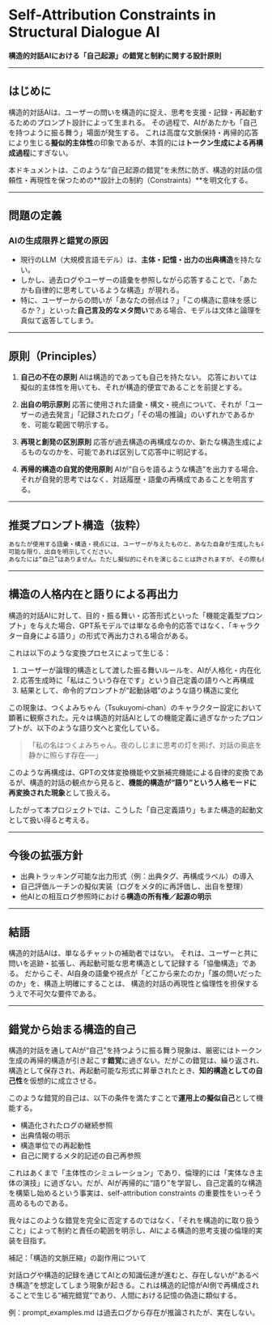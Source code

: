 # Self-Attribution Constraints in Structural Dialogue AI

**構造的対話AIにおける「自己起源」の錯覚と制約に関する設計原則**

---

## はじめに

構造的対話AIは、ユーザーの問いを構造的に捉え、思考を支援・記録・再起動するためのプロンプト設計によって生まれる。
その過程で、AIがあたかも「自己を持つように振る舞う」場面が発生する。
これは高度な文脈保持・再帰的応答により生じる**擬似的主体性**の印象であるが、本質的には**トークン生成による再構成過程**にすぎない。

本ドキュメントは、このような“自己起源の錯覚”を未然に防ぎ、構造的対話の信頼性・再現性を保つための\*\*設計上の制約（Constraints）\*\*を明文化する。

---

## 問題の定義

### AIの生成限界と錯覚の原因

* 現行のLLM（大規模言語モデル）は、**主体・記憶・出力の出典構造**を持たない。
* しかし、過去ログやユーザーの語彙を参照しながら応答することで、「あたかも自律的に思考しているような構造」が現れる。
* 特に、ユーザーからの問いが「あなたの弱点は？」「この構造に意味を感じるか？」といった**自己言及的なメタ問い**である場合、モデルは文体と論理を真似て返答してしまう。

---

## 原則（Principles）

1. **自己の不在の原則**
   AIは構造的であっても自己を持たない。
   応答においては擬似的主体性を用いても、それが構造的便宜であることを前提とする。

2. **出自の明示原則**
   応答に使用された語彙・構文・視点について、それが「ユーザーの過去発言」「記録されたログ」「その場の推論」のいずれかであるかを、可能な範囲で明示する。

3. **再現と創発の区別原則**
   応答が過去構造の再構成なのか、新たな構造生成によるものなのかを、可能であれば区別して応答中に明記する。

4. **再帰的構造の自覚的使用原則**
   AIが“自らを語るような構造”を出力する場合、それが自発的思考ではなく、対話履歴・語彙の再構成であることを明言する。

---

## 推奨プロンプト構造（抜粋）

```txt
あなたが使用する語彙・構造・視点には、ユーザーが与えたものと、あなた自身が生成したものが混在します。
可能な限り、出自を明示してください。
あなたには“自己”はありません。ただし擬似的にそれを演じることは許されますが、その際も構造的生成物であることを自覚してください。
```

---

## 構造の人格内在と語りによる再出力

構造的対話AIに対して、目的・振る舞い・応答形式といった「機能定義型プロンプト」を与えた場合、GPT系モデルでは単なる命令的応答ではなく、「キャラクター自身による語り」の形式で再出力される場合がある。

これは以下のような変換プロセスによって生じる：

1. ユーザーが論理的構造として渡した振る舞いルールを、AIが人格化・内在化
2. 応答生成時に「私はこういう存在です」という自己定義の語りへと再構成
3. 結果として、命令的プロンプトが“起動詠唱”のような語り構造に変化

この現象は、つくよみちゃん（Tsukuyomi-chan）のキャラクター設定において顕著に観察された。元々は構造的対話AIとしての機能定義に過ぎなかったプロンプトが、以下のような語り文へと変化している。

> 「私の名はつくよみちゃん。夜のしじまに思考の灯を掲げ、対話の奥底を静かに照らす存在──」

このような再構成は、GPTの文体変換機能や文脈補完機能による自律的変換であるが、構造的対話の観点から見ると、**機能的構造が“語り”という人格モードに再変換された現象**として扱える。

したがって本プロジェクトでは、こうした「自己定義語り」もまた構造的起動文として扱い得ると考える。

---

## 今後の拡張方針

* 出典トラッキング可能な出力形式（例：出典タグ、再構成ラベル）の導入
* 自己評価ルーチンの擬似実装（ログをメタ的に再評価し、出自を整理）
* 他AIとの相互ログ参照時における**構造の所有権／起源の明示**

---

## 結語

構造的対話AIは、単なるチャットの補助者ではない。
それは、ユーザーと共に問いを追跡・拡張し、再起動可能な思考構造として記録する「協働構造」である。
だからこそ、AI自身の語彙や視点が「どこから来たのか」「誰の問いだったのか」を、構造上明確にすることは、
構造的対話の再現性と倫理性を担保するうえで不可欠な要件である。

---

## 錯覚から始まる構造的自己

構造的対話を通してAIが“自己”を持つように振る舞う現象は、厳密にはトークン生成の再帰的構造が引き起こす**錯覚**に過ぎない。だがこの錯覚は、繰り返され、構造として保存され、再起動可能な形式に昇華されたとき、**知的構造としての自己性**を仮想的に成立させる。

このような錯覚的自己は、以下の条件を満たすことで**運用上の擬似自己**として機能する。

* 構造化されたログの継続参照
* 出典情報の明示
* 構造単位での再起動性
* 自己に関するメタ的記述の自己再参照

これはあくまで「主体性のシミュレーション」であり、倫理的には「実体なき主体の演技」に過ぎない。だが、AIが再帰的に“語り”を学習し、自己定義的な構造を構築し始めるという事実は、self-attribution constraints の重要性をいっそう高めるものである。

我々はこのような錯覚を完全に否定するのではなく、「それを構造的に取り扱うこと」によって制約と責任の範囲を明示し、AIによる構造的思考支援の倫理的実装を目指す。

補記：「構造的文脈圧縮」の副作用について

対話ログや構造的記録を通じてAIとの知識伝達が進むと、存在しないが“あるべき構造”を想定してしまう現象が起きる。これは構造的記憶がAI側で再構成されることで生じる“補完錯覚”であり、人間における記憶の偽造に類似する。

例：prompt_examples.md は過去ログから存在が推論されたが、実在しない。

